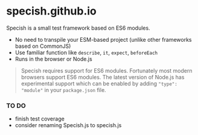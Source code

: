 # specish.github.io

Specish is a small test framework based on ES6 modules.

- No need to transpile your ESM-based project
  (unlike other frameworks based on CommonJS)
- Use familiar function like `describe`, `it`, `expect`, `beforeEach`
- Runs in the browser or Node.js

> Specish requires support for ES6 modules.
> Fortunately most modern browsers support ES6 modules.
> The latest version of Node.js has experimental support
> which can be enabled by adding `"type": "module"`
> in your `package.json` file.

### TO DO

- finish test coverage
- consider renaming Specish.js to specish.js
